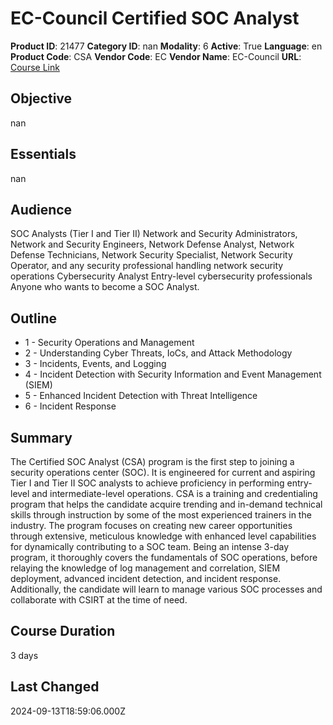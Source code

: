 # EC-Council Certified SOC Analyst

**Product ID**: 21477
**Category ID**: nan
**Modality**: 6
**Active**: True
**Language**: en
**Product Code**: CSA
**Vendor Code**: EC
**Vendor Name**: EC-Council
**URL**: [Course Link](https://www.fastlaneus.com/course/ec-csa)

## Objective
nan

## Essentials
nan

## Audience
SOC Analysts (Tier I and Tier II) Network and Security Administrators, Network and Security Engineers, Network Defense Analyst, Network Defense Technicians, Network Security Specialist, Network Security Operator, and any security professional handling network security operations Cybersecurity Analyst Entry-level cybersecurity professionals Anyone who wants to become a SOC Analyst.

## Outline
- 1 - Security Operations and Management
- 2 - Understanding Cyber Threats, IoCs, and Attack Methodology
- 3 - Incidents, Events, and Logging
- 4 - Incident Detection with Security Information and Event Management (SIEM)
- 5 - Enhanced Incident Detection with Threat Intelligence
- 6 - Incident Response

## Summary
The Certified SOC Analyst (CSA) program is the first step to joining a security operations center (SOC). It is engineered for current and aspiring Tier I and Tier II SOC analysts to achieve proficiency in performing entry-level and intermediate-level operations. CSA is a training and credentialing program that helps the candidate acquire trending and in-demand technical skills through instruction by some of the most experienced trainers in the industry. The program focuses on creating new career opportunities through extensive, meticulous knowledge with enhanced level capabilities for dynamically contributing to a SOC team. Being an intense 3-day program, it thoroughly covers the fundamentals of SOC operations, before relaying the knowledge of log management and correlation, SIEM deployment, advanced incident detection, and incident response. Additionally, the candidate will learn to manage various SOC processes and collaborate with CSIRT at the time of need.

## Course Duration
3 days

## Last Changed
2024-09-13T18:59:06.000Z
